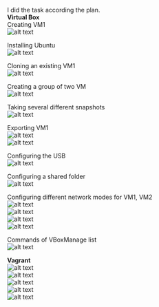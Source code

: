 I did the task according the plan. <br />
<b>Virtual Box</b> <br />
Creating VM1 <br />
![alt text](/m2/task2.2/Create.PNG) <br />

Installing Ubuntu <br />
![alt text](/m2/task2.2/Install.PNG) <br />

Cloning an existing VM1 <br /> 
![alt text](/m2/task2.2/Clone.PNG) <br />

Creating a group of two VM <br /> 
![alt text](/m2/task2.2/Group.PNG) <br />

Taking several different snapshots <br />
![alt text](/m2/task2.2/Snapshot.PNG) <br />

Exporting VM1 <br />
![alt text](/m2/task2.2/Export.PNG) <br />
![alt text](/m2/task2.2/OVA-file.PNG) <br />

Configuring the USB <br />
![alt text](/m2/task2.2/USB.PNG) <br />
 
Configuring a shared folder <br />
![alt text](/m2/task2.2/Folder.PNG) <br />

Configuring different network modes for VM1, VM2 <br />
![alt text](/m2/task2.2/Ping.PNG) <br />
![alt text](/m2/task2.2/Bridge.PNG) <br />
![alt text](/m2/task2.2/bridge+nat.PNG) <br />
![alt text](/m2/task2.2/BridgeUnreach.PNG) <br />

Commands of VBoxManage list <br />
![alt text](/m2/task2.2/Commands.PNG) <br />

<b>Vagrant</b> <br />
![alt text](/m2/task2.2/VG1.PNG "creating the dir and cd") <br />
![alt text](/m2/task2.2/VG2.PNG "vagrant init and vagrant up") <br />
![alt text](/m2/task2.2/VG3.PNG "I tried to connect via vagrant ssh command") <br />
![alt text](/m2/task2.2/VG4.PNG "succsessfully connected via PuTTY") <br />
![alt text](/m2/task2.2/VG5.PNG "stop and destroy my Vagrant box") 
